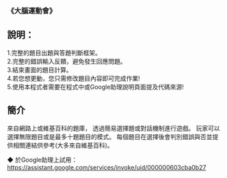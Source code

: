 ### 《大腦運動會》

說明：
-------
1.完整的題目出題與答題判斷框架。  
2.完整的錯誤輸入反饋，避免發生回應問題。  
3.結束畫面的題目計算。  
4.若您想更動，您只需修改題目內容即可完成作業!  
5.使用本程式者需要在程式中或Google助理說明頁面提及代碼來源!
  

簡介
-------
來自網路上或維基百科的題庫，
透過簡易選擇題或對話機制進行遊戲。
玩家可以選擇無限題目或是最多十題題目的模式。
每個題目在選擇後會判別錯誤與否並提供相關連結供參考(大多來自維基百科)。

◆ 於Google助理上試用：
https://assistant.google.com/services/invoke/uid/000000603cba0b27 

